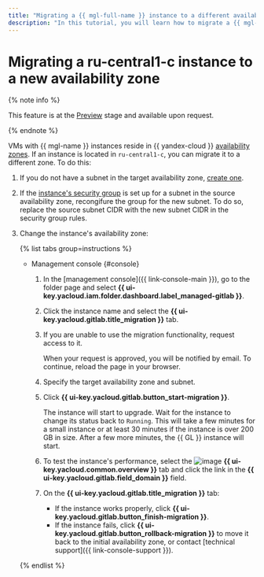 ```yaml
---
title: "Migrating a {{ mgl-full-name }} instance to a different availability zone"
description: "In this tutorial, you will learn how to migrate a {{ mgl-name }} instance to a different availability zone."
---
```


# Migrating a ru-central1-c instance to a new availability zone

{% note info %}

This feature is at the [Preview](../../../overview/concepts/launch-stages.md) stage and available upon request.

{% endnote %}

VMs with {{ mgl-name }} instances reside in {{ yandex-cloud }} [availability zones](../../../overview/concepts/geo-scope.md). If an instance is located in `ru-central1-c`, you can migrate it to a different zone. To do this:

1. If you do not have a subnet in the target availability zone, [create one](../../../vpc/operations/subnet-create.md).
1. If the [instance's security group](../configure-security-group.md) is set up for a subnet in the source availability zone, recongifure the group for the new subnet. To do so, replace the source subnet CIDR with the new subnet CIDR in the security group rules.
1. Change the instance's availability zone:

   {% list tabs group=instructions %}

   - Management console {#console}

      1. In the [management console]({{ link-console-main }}), go to the folder page and select **{{ ui-key.yacloud.iam.folder.dashboard.label_managed-gitlab }}**.
      1. Click the instance name and select the **{{ ui-key.yacloud.gitlab.title_migration }}** tab.
      1. If you are unable to use the migration functionality, request access to it.

         When your request is approved, you will be notified by email. To continue, reload the page in your browser.

      1. Specify the target availability zone and subnet.
      1. Click **{{ ui-key.yacloud.gitlab.button_start-migration }}**.

         The instance will start to upgrade. Wait for the instance to change its status back to `Running`. This will take a few minutes for a small instance or at least 30 minutes if the instance is over 200 GB in size. After a few more minutes, the {{ GL }} instance will start.

      1. To test the instance's performance, select the ![image](../../../_assets/console-icons/flag.svg) **{{ ui-key.yacloud.common.overview }}** tab and click the link in the **{{ ui-key.yacloud.gitlab.field_domain }}** field.
      1. On the **{{ ui-key.yacloud.gitlab.title_migration }}** tab:

         * If the instance works properly, click **{{ ui-key.yacloud.gitlab.button_finish-migration }}**.
         * If the instance fails, click **{{ ui-key.yacloud.gitlab.button_rollback-migration }}** to move it back to the initial availability zone, or contact [technical support]({{ link-console-support }}).

   {% endlist %}
